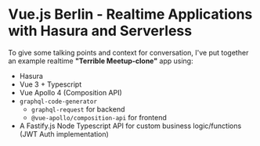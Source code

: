 # Vue.js Berlin - Realtime Applications with Hasura and Serverless

To give some talking points and context for conversation, I've put together an example realtime **"Terrible Meetup-clone"** app using:

- Hasura
- Vue 3 + Typescript
- Vue Apollo 4 (Composition API)
- `graphql-code-generator`
  - `graphql-request` for backend
  - `@vue-apollo/composition-api` for frontend
- A Fastify.js Node Typescript API for custom business logic/functions (JWT Auth implementation)
